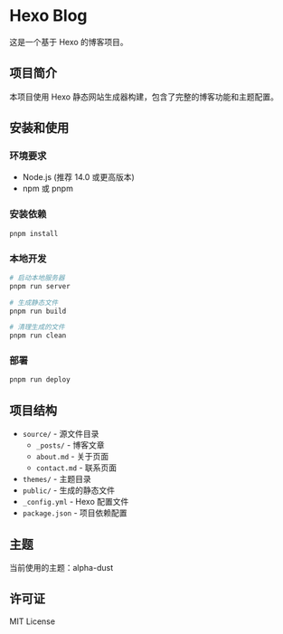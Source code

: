 # Hexo Blog

这是一个基于 Hexo 的博客项目。

## 项目简介

本项目使用 Hexo 静态网站生成器构建，包含了完整的博客功能和主题配置。

## 安装和使用

### 环境要求
- Node.js (推荐 14.0 或更高版本)
- npm 或 pnpm

### 安装依赖
```bash
pnpm install
```

### 本地开发
```bash
# 启动本地服务器
pnpm run server

# 生成静态文件
pnpm run build

# 清理生成的文件
pnpm run clean
```

### 部署
```bash
pnpm run deploy
```

## 项目结构

- `source/` - 源文件目录
  - `_posts/` - 博客文章
  - `about.md` - 关于页面
  - `contact.md` - 联系页面
- `themes/` - 主题目录
- `public/` - 生成的静态文件
- `_config.yml` - Hexo 配置文件
- `package.json` - 项目依赖配置

## 主题

当前使用的主题：alpha-dust

## 许可证

MIT License
